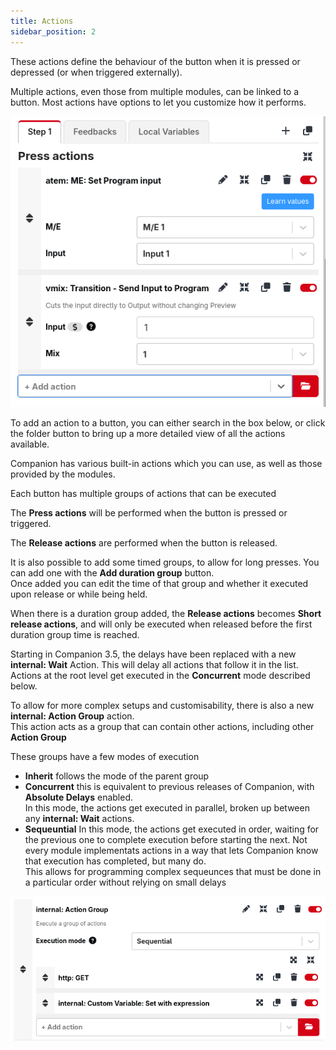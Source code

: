```yaml
---
title: Actions
sidebar_position: 2
---
```


These actions define the behaviour of the button when it is pressed or depressed (or when triggered externally).

Multiple actions, even those from multiple modules, can be linked to a button. Most actions have options to let you customize how it performs.

![Button actions](images/button-actions.png?raw=true 'Button Actions')

To add an action to a button, you can either search in the box below, or click the folder button to bring up a more detailed view of all the actions available.

Companion has various built-in actions which you can use, as well as those provided by the modules.

Each button has multiple groups of actions that can be executed

The **Press actions** will be performed when the button is pressed or triggered.

The **Release actions** are performed when the button is released.

It is also possible to add some timed groups, to allow for long presses. You can add one with the **Add duration group** button.  
Once added you can edit the time of that group and whether it executed upon release or while being held.

When there is a duration group added, the **Release actions** becomes **Short release actions**, and will only be executed when released before the first duration group time is reached.

Starting in Companion 3.5, the delays have been replaced with a new **internal: Wait** Action. This will delay all actions that follow it in the list.  
Actions at the root level get executed in the **Concurrent** mode described below.

To allow for more complex setups and customisability, there is also a new **internal: Action Group** action.  
This action acts as a group that can contain other actions, including other **Action Group**

These groups have a few modes of execution

- **Inherit** follows the mode of the parent group
- **Concurrent** this is equivalent to previous releases of Companion, with **Absolute Delays** enabled.  
  In this mode, the actions get executed in parallel, broken up between any **internal: Wait** actions.
- **Sequeuntial** In this mode, the actions get executed in order, waiting for the previous one to complete execution before starting the next.
  Not every module implementats actions in a way that lets Companion know that execution has completed, but many do.  
  This allows for programming complex sequeunces that must be done in a particular order without relying on small delays

![Action Group Sequential](images/action-group-sequential.png?raw=true 'Action Group Sequential')
